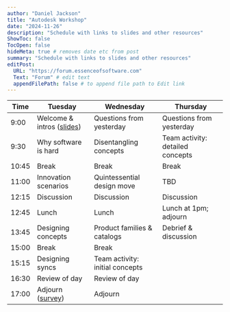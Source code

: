 ```yaml
---
author: "Daniel Jackson"
title: "Autodesk Workshop"
date: "2024-11-26"
description: "Schedule with links to slides and other resources"
ShowToc: false
TocOpen: false
hideMeta: true # removes date etc from post
summary: "Schedule with links to slides and other resources"
editPost:
  URL: "https://forum.essenceofsoftware.com"
  Text: "Forum" # edit text
  appendFilePath: false # to append file path to Edit link
---
```


| Time | Tuesday          | Wednesday                   | Thursday                     |
| --------- | -------------------- | ------------------------------- | -------------------------------- |
| 9:00 | Welcome & intros ([slides](./0-introduction.pdf))| Questions from yesterday        | Questions from yesterday         |
| 9:30 | Why software is hard | Disentangling concepts          | Team activity: detailed concepts |
| 10:45 | Break                | Break                           | Break                            |
| 11:00 | Innovation scenarios | Quintessential design move      | TBD                              |
| 12:15 | Discussion           | Discussion                      | Discussion                       |
| 12:45 | Lunch                | Lunch                           | Lunch at 1pm; adjourn            |
| 13:45 | Designing concepts   | Product families & catalogs     | Debrief & discussion             |
| 15:00 | Break                | Break                           |                                  |
| 15:15 | Designing syncs      | Team activity: initial concepts |                                  |
| 16:30 | Review of day        | Review of day                   |                                  |
| 17:00 | Adjourn ([survey](https://forms.gle/esgV9mPVy5TrwsRh7))              | Adjourn                         |                                  |
